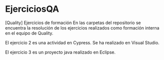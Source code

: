 # EjerciciosQA
[Quality] Ejercicios de formación
En las carpetas del repositorio se encuentra la resolución de los ejercicios realizados
como formación interna en el equipo de Quality.

El ejercicio 2 es una actividad en Cypress. Se ha realizado en Visual Studio.

El ejercicio 3 es un proyecto java realizado en Eclipse.
